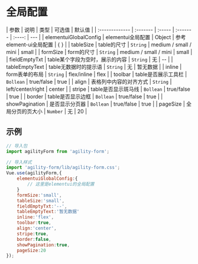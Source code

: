 # 全局配置
| 参数           | 说明     | 类型   | 可选值   | 默认值 |
| :------------- | :------- | :----- | :------- | :----: | --- |
| elementuiGlobalConfig | elementui全局配置 | Object | 参考element-ui全局配置 |   { }   |
| tableSize           | table的尺寸 | `String` | medium / small / mini |   small   |
| formSize           | form的尺寸 | `String` | medium / small / mini |   small   |
| fieldEmptyTxt | table某个字段为空时，展示的内容 | `String` | 无   |   --   |
| tableEmptyText | table无数据时的提示语 | `String` | 无   |   暂无数据   | 
| inline | form表单的布局 | `String` | flex/inline   |   flex   | 
| toolbar | table是否展示工具栏 | `Bollean` | true/false   |   true   |
| align | 表格列中内容的对齐方式 | `String` | left/center/right   |   center   | 
| stripe | table是否显示斑马线 | `Bollean` | true/false   |   true   | 
| border | table是否显示边框 | `Bollean` | true/false   |   true   | 
| showPagination | 是否显示分页器 | `Bollean` |  true/false  |   true   | 
| pageSize | 全局分页的页大小 | `Number` | 无   |   20   | 

## 示例

```js
// 导入包
import agilityForm from 'agility-form';

// 导入样式
import 'agility-form/lib/agility-form.css';
Vue.use(agilityForm,{
    elementuiGlobalConfig:{
        // 这里是elementui的全局配置
    }
    formSize:'small',
    tableSize:'small',
    fieldEmptyTxt:'--',
    tableEmptyText:'暂无数据'
    inline:'flex',
    toolbar:true,
    align:'center',
    stripe:true,
    border:false,
    showPagination:true,
    pageSize:20
});
```